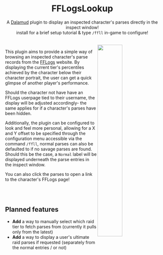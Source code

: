 <h1 align="center">FFLogsLookup</h1>
<p align="center">A <a href="https://github.com/goatcorp/Dalamud">Dalamud</a> plugin to display an inspected character's parses directly in the inspect window!<br>install for a brief setup tutorial & type <code>/ffll</code> in-game to configure!</p><br>

<img src="https://user-images.githubusercontent.com/76499752/113009205-09b6a580-9178-11eb-8942-088ec0a8528a.png" width="40%" align="right">

This plugin aims to provide a simple way of browsing
an inspected character's parse records from the [FFLogs](https://www.fflogs.com/) website.
By displaying the current tier's percentiles achieved by the character
below their character portrait, the user can get a quick glimpse of another player's performance.

Should the character not have have an FFLogs userpage tied
to their username, the display will be adjusted accordingly-
the same applies for if a character's parses have been hidden.

Additionally, the plugin can be configured to look and feel
more personal, allowing for a X and Y offset to be specified
through the configuration menu accessible via the command `/ffll`,
normal parses can also be defaulted to if no savage parses are found.
Should this be the case, a `Normal` label will be displayed underneath
the parse entries in the inspect window.

You can also click the parses to open a link to the character's FFLogs page!

<br>
<br>


## Planned features

- **Add** a way to manually select which raid tier to fetch parses from (currently it pulls only from the latest)
- **Add** a way to display a user's ultimate raid parses if requested (separately from the normal entries / or not)
